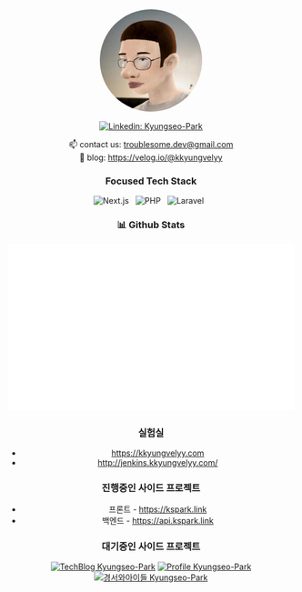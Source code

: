 <div align="center">
  <img src="./images/kyungseo.park.jpg" width="180" style="border-radius: 50%">

[![Linkedin: Kyungseo-Park](https://img.shields.io/badge/-KyungseoPark-blue?style=flat-square&logo=Linkedin&logoColor=white&link=https://www.linkedin.com/in/kyungseo-park-2bb6591a5/)](https://www.linkedin.com/in/kyungseo-park-2bb6591a5/)

📫 contact us: troublesome.dev@gmail.com  
:memo: blog: https://velog.io/@kkyungvelyy
### Focused Tech Stack

![Next.js](https://img.shields.io/badge/-Next.js-black?logo=Next.js&style=social)&nbsp;&nbsp;
![PHP](https://img.shields.io/badge/-PHP-black?logo=PHP&style=social)&nbsp;&nbsp;
![Laravel](https://img.shields.io/badge/-Laravel-black?logo=Laravel&style=social)&nbsp;&nbsp;

### 📊 Github Stats

![Most Used Languages](https://raw.githubusercontent.com/Kyungseo-Park/Kyungseo-Park/output/generated/languages.svg)

<!-- ### 👣 Traces of my life -->

### 실험실

- https://kkyungvelyy.com
- http://jenkins.kkyungvelyy.com/

### 진행중인 사이드 프로젝트

- 프론트 - https://kspark.link
- 백엔드 - https://api.kspark.link

### 대기중인 사이드 프로젝트

[![TechBlog Kyungseo-Park](https://img.shields.io/badge/Tech%20Blog-000000?style=flat-square&logo=Medium&logoColor=#000000)](https://blog.kkyungvelyy.com)
[![Profile Kyungseo-Park](https://img.shields.io/badge/Portfolio-999999?style=flat-square&logo=The%20Irish%20Times&logoColor=white)](https://profile.kkyungvelyy.com)
[![경서와아이들 Kyungseo-Park](https://img.shields.io/badge/%EA%B2%BD%EC%84%9C%EC%99%80%20%EC%95%84%EC%9D%B4%EB%93%A4-EB2E2C?style=flat-square&logo=Ferrari%20N.V.&logoColor=white)](https://team.kkyungvelyy.com)
